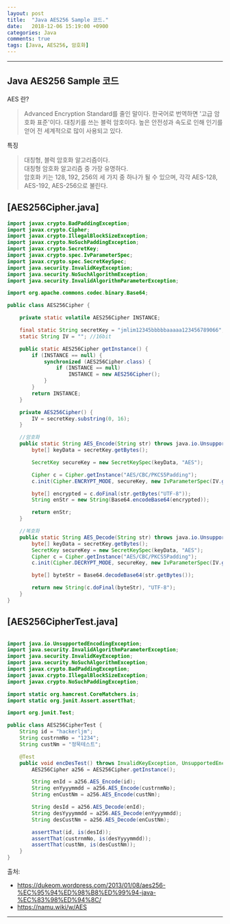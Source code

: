 ```yaml
---
layout: post
title:  "Java AES256 Sample 코드."
date:   2018-12-06 15:19:00 +0900
categories: Java
comments: true
tags: [Java, AES256, 암호화]
---
```


---

Java AES256 Sample 코드
--

AES 란? 
> Advanced Encryption Standard를 줄인 말이다. 한국어로 번역하면 '고급 암호화 표준'이다. 대칭키를 쓰는 블럭 암호이다. 높은 안전성과 속도로 인해 인기를 얻어 전 세계적으로 많이 사용되고 있다.

특징
> 대칭형, 블럭 암호화 알고리즘이다. <br/>대칭형 암호화 알고리즘 중 가장 유명하다. 
<br/>암호화 키는 128, 192, 256의 세 가지 중 하나가 될 수 있으며, 각각 AES-128, AES-192, AES-256으로 불린다. 



[AES256Cipher.java]
--


```java
import javax.crypto.BadPaddingException;
import javax.crypto.Cipher;
import javax.crypto.IllegalBlockSizeException;
import javax.crypto.NoSuchPaddingException;
import javax.crypto.SecretKey;
import javax.crypto.spec.IvParameterSpec;
import javax.crypto.spec.SecretKeySpec;
import java.security.InvalidKeyException;
import java.security.NoSuchAlgorithmException;
import java.security.InvalidAlgorithmParameterException;

import org.apache.commons.codec.binary.Base64;

public class AES256Cipher {

    private static volatile AES256Cipher INSTANCE;

    final static String secretKey = "jmlim12345bbbbbaaaaa123456789066"; //32bit
    static String IV = ""; //16bit

    public static AES256Cipher getInstance() {
        if (INSTANCE == null) {
            synchronized (AES256Cipher.class) {
                if (INSTANCE == null)
                    INSTANCE = new AES256Cipher();
            }
        }
        return INSTANCE;
    }

    private AES256Cipher() {
        IV = secretKey.substring(0, 16);
    }

    //암호화
    public static String AES_Encode(String str) throws java.io.UnsupportedEncodingException, NoSuchAlgorithmException, NoSuchPaddingException, InvalidKeyException, InvalidAlgorithmParameterException, IllegalBlockSizeException, BadPaddingException {
        byte[] keyData = secretKey.getBytes();

        SecretKey secureKey = new SecretKeySpec(keyData, "AES");

        Cipher c = Cipher.getInstance("AES/CBC/PKCS5Padding");
        c.init(Cipher.ENCRYPT_MODE, secureKey, new IvParameterSpec(IV.getBytes()));

        byte[] encrypted = c.doFinal(str.getBytes("UTF-8"));
        String enStr = new String(Base64.encodeBase64(encrypted));

        return enStr;
    }

    //복호화
    public static String AES_Decode(String str) throws java.io.UnsupportedEncodingException, NoSuchAlgorithmException, NoSuchPaddingException, InvalidKeyException, InvalidAlgorithmParameterException, IllegalBlockSizeException, BadPaddingException {
        byte[] keyData = secretKey.getBytes();
        SecretKey secureKey = new SecretKeySpec(keyData, "AES");
        Cipher c = Cipher.getInstance("AES/CBC/PKCS5Padding");
        c.init(Cipher.DECRYPT_MODE, secureKey, new IvParameterSpec(IV.getBytes("UTF-8")));

        byte[] byteStr = Base64.decodeBase64(str.getBytes());

        return new String(c.doFinal(byteStr), "UTF-8");
    }
}

```

[AES256CipherTest.java]
--
```java

import java.io.UnsupportedEncodingException;
import java.security.InvalidAlgorithmParameterException;
import java.security.InvalidKeyException;
import java.security.NoSuchAlgorithmException;
import javax.crypto.BadPaddingException;
import javax.crypto.IllegalBlockSizeException;
import javax.crypto.NoSuchPaddingException;

import static org.hamcrest.CoreMatchers.is;
import static org.junit.Assert.assertThat;

import org.junit.Test;

public class AES256CipherTest {
    String id = "hackerljm";
    String custrnmNo = "1234";
    String custNm = "정묵테스트";

    @Test
    public void encDesTest() throws InvalidKeyException, UnsupportedEncodingException, NoSuchAlgorithmException, NoSuchPaddingException, InvalidAlgorithmParameterException, IllegalBlockSizeException, BadPaddingException {
        AES256Cipher a256 = AES256Cipher.getInstance();

        String enId = a256.AES_Encode(id);
        String enYyyymmdd = a256.AES_Encode(custrnmNo);
        String enCustNm = a256.AES_Encode(custNm);

        String desId = a256.AES_Decode(enId);
        String desYyyymmdd = a256.AES_Decode(enYyyymmdd);
        String desCustNm = a256.AES_Decode(enCustNm);

        assertThat(id, is(desId));
        assertThat(custrnmNo, is(desYyyymmdd));
        assertThat(custNm, is(desCustNm));
    }
}
```

출처: 
 - https://dukeom.wordpress.com/2013/01/08/aes256-%EC%95%94%ED%98%B8%ED%99%94-java-%EC%83%98%ED%94%8C/
 - https://namu.wiki/w/AES

[jekyll-docs]: https://jekyllrb.com/docs/home
[jekyll-gh]:   https://github.com/jekyll/jekyll
[jekyll-talk]: https://talk.jekyllrb.com/
---
